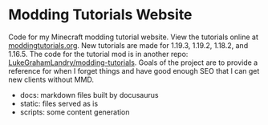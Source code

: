 # Modding Tutorials Website

Code for my Minecraft modding tutorial website. View the tutorials online at [moddingtutorials.org](https://moddingtutorials.org). New tutorials are made for 1.19.3, 1.19.2, 1.18.2, and 1.16.5. The code for the tutorial mod is in another repo: [LukeGrahamLandry/modding-tutorials](https://github.com/LukeGrahamLandry/modding-tutorials). Goals of the project are to provide a reference for when I forget things and have good enough SEO that I can get new clients without MMD.

- docs: markdown files built by docusaurus 
- static: files served as is
- scripts: some content generation
